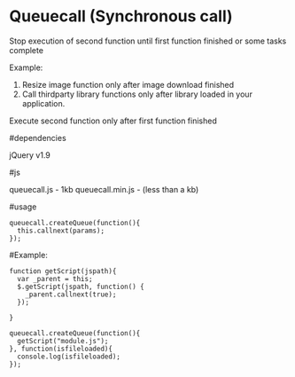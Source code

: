 # Queuecall (Synchronous call)

Stop execution of second function until first function finished or some tasks complete

Example: 

1. Resize image function only after image download finished        
2. Call thirdparty library functions only after library loaded in your application.


Execute second function only after first function finished


#dependencies

jQuery v1.9

#js

queuecall.js - 1kb
queuecall.min.js - (less than a kb)

#usage

    queuecall.createQueue(function(){
      this.callnext(params);
    });

#Example: 

    function getScript(jspath){
      var _parent = this;
      $.getScript(jspath, function() {
        _parent.callnext(true);
      });
      
    }

    queuecall.createQueue(function(){
      getScript("module.js");
    }, function(isfileloaded){
      console.log(isfileloaded);
    });

